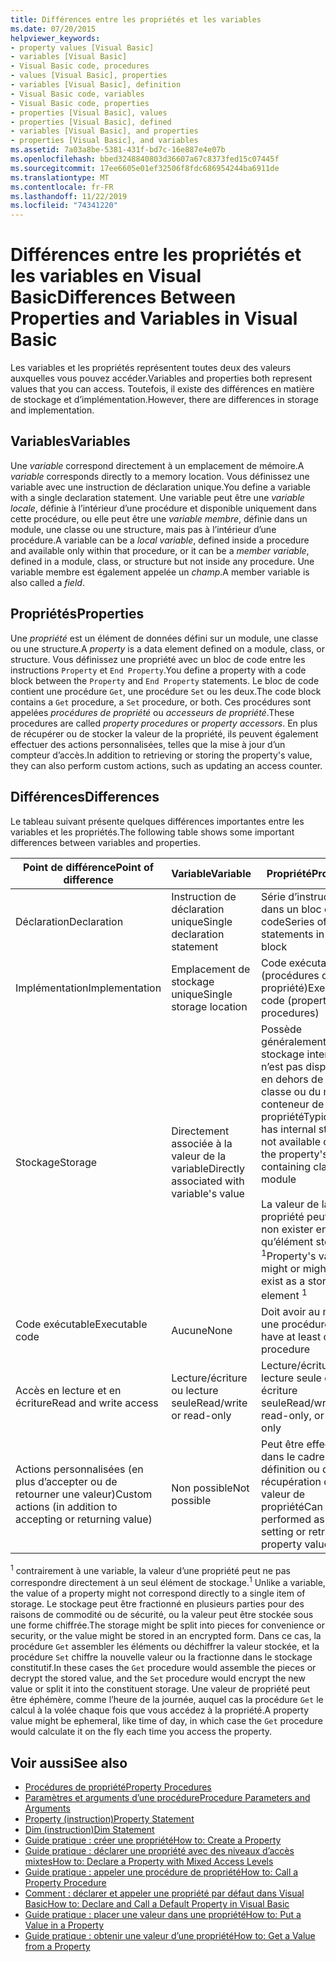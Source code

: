 ```yaml
---
title: Différences entre les propriétés et les variables
ms.date: 07/20/2015
helpviewer_keywords:
- property values [Visual Basic]
- variables [Visual Basic]
- Visual Basic code, procedures
- values [Visual Basic], properties
- variables [Visual Basic], definition
- Visual Basic code, variables
- Visual Basic code, properties
- properties [Visual Basic], values
- properties [Visual Basic], defined
- variables [Visual Basic], and properties
- properties [Visual Basic], and variables
ms.assetid: 7a03a8be-5381-431f-bd7c-16e887e4e07b
ms.openlocfilehash: bbed3248840803d36607a67c8373fed15c07445f
ms.sourcegitcommit: 17ee6605e01ef32506f8fdc686954244ba6911de
ms.translationtype: MT
ms.contentlocale: fr-FR
ms.lasthandoff: 11/22/2019
ms.locfileid: "74341220"
---
```

# <a name="differences-between-properties-and-variables-in-visual-basic"></a><span data-ttu-id="c829d-102">Différences entre les propriétés et les variables en Visual Basic</span><span class="sxs-lookup"><span data-stu-id="c829d-102">Differences Between Properties and Variables in Visual Basic</span></span>
<span data-ttu-id="c829d-103">Les variables et les propriétés représentent toutes deux des valeurs auxquelles vous pouvez accéder.</span><span class="sxs-lookup"><span data-stu-id="c829d-103">Variables and properties both represent values that you can access.</span></span> <span data-ttu-id="c829d-104">Toutefois, il existe des différences en matière de stockage et d’implémentation.</span><span class="sxs-lookup"><span data-stu-id="c829d-104">However, there are differences in storage and implementation.</span></span>  
  
## <a name="variables"></a><span data-ttu-id="c829d-105">Variables</span><span class="sxs-lookup"><span data-stu-id="c829d-105">Variables</span></span>  
 <span data-ttu-id="c829d-106">Une *variable* correspond directement à un emplacement de mémoire.</span><span class="sxs-lookup"><span data-stu-id="c829d-106">A *variable* corresponds directly to a memory location.</span></span> <span data-ttu-id="c829d-107">Vous définissez une variable avec une instruction de déclaration unique.</span><span class="sxs-lookup"><span data-stu-id="c829d-107">You define a variable with a single declaration statement.</span></span> <span data-ttu-id="c829d-108">Une variable peut être une *variable locale*, définie à l’intérieur d’une procédure et disponible uniquement dans cette procédure, ou elle peut être une *variable membre*, définie dans un module, une classe ou une structure, mais pas à l’intérieur d’une procédure.</span><span class="sxs-lookup"><span data-stu-id="c829d-108">A variable can be a *local variable*, defined inside a procedure and available only within that procedure, or it can be a *member variable*, defined in a module, class, or structure but not inside any procedure.</span></span> <span data-ttu-id="c829d-109">Une variable membre est également appelée un *champ*.</span><span class="sxs-lookup"><span data-stu-id="c829d-109">A member variable is also called a *field*.</span></span>  
  
## <a name="properties"></a><span data-ttu-id="c829d-110">Propriétés</span><span class="sxs-lookup"><span data-stu-id="c829d-110">Properties</span></span>  
 <span data-ttu-id="c829d-111">Une *propriété* est un élément de données défini sur un module, une classe ou une structure.</span><span class="sxs-lookup"><span data-stu-id="c829d-111">A *property* is a data element defined on a module, class, or structure.</span></span> <span data-ttu-id="c829d-112">Vous définissez une propriété avec un bloc de code entre les instructions `Property` et `End Property`.</span><span class="sxs-lookup"><span data-stu-id="c829d-112">You define a property with a code block between the `Property` and `End Property` statements.</span></span> <span data-ttu-id="c829d-113">Le bloc de code contient une procédure `Get`, une procédure `Set` ou les deux.</span><span class="sxs-lookup"><span data-stu-id="c829d-113">The code block contains a `Get` procedure, a `Set` procedure, or both.</span></span> <span data-ttu-id="c829d-114">Ces procédures sont appelées *procédures de propriété* ou *accesseurs de propriété*.</span><span class="sxs-lookup"><span data-stu-id="c829d-114">These procedures are called *property procedures* or *property accessors*.</span></span> <span data-ttu-id="c829d-115">En plus de récupérer ou de stocker la valeur de la propriété, ils peuvent également effectuer des actions personnalisées, telles que la mise à jour d’un compteur d’accès.</span><span class="sxs-lookup"><span data-stu-id="c829d-115">In addition to retrieving or storing the property's value, they can also perform custom actions, such as updating an access counter.</span></span>  
  
## <a name="differences"></a><span data-ttu-id="c829d-116">Différences</span><span class="sxs-lookup"><span data-stu-id="c829d-116">Differences</span></span>  
 <span data-ttu-id="c829d-117">Le tableau suivant présente quelques différences importantes entre les variables et les propriétés.</span><span class="sxs-lookup"><span data-stu-id="c829d-117">The following table shows some important differences between variables and properties.</span></span>  
  
|<span data-ttu-id="c829d-118">Point de différence</span><span class="sxs-lookup"><span data-stu-id="c829d-118">Point of difference</span></span>|<span data-ttu-id="c829d-119">Variable</span><span class="sxs-lookup"><span data-stu-id="c829d-119">Variable</span></span>|<span data-ttu-id="c829d-120">Propriété</span><span class="sxs-lookup"><span data-stu-id="c829d-120">Property</span></span>|  
|-------------------------|--------------|--------------|  
|<span data-ttu-id="c829d-121">Déclaration</span><span class="sxs-lookup"><span data-stu-id="c829d-121">Declaration</span></span>|<span data-ttu-id="c829d-122">Instruction de déclaration unique</span><span class="sxs-lookup"><span data-stu-id="c829d-122">Single declaration statement</span></span>|<span data-ttu-id="c829d-123">Série d’instructions dans un bloc de code</span><span class="sxs-lookup"><span data-stu-id="c829d-123">Series of statements in a code block</span></span>|  
|<span data-ttu-id="c829d-124">Implémentation</span><span class="sxs-lookup"><span data-stu-id="c829d-124">Implementation</span></span>|<span data-ttu-id="c829d-125">Emplacement de stockage unique</span><span class="sxs-lookup"><span data-stu-id="c829d-125">Single storage location</span></span>|<span data-ttu-id="c829d-126">Code exécutable (procédures de propriété)</span><span class="sxs-lookup"><span data-stu-id="c829d-126">Executable code (property procedures)</span></span>|  
|<span data-ttu-id="c829d-127">Stockage</span><span class="sxs-lookup"><span data-stu-id="c829d-127">Storage</span></span>|<span data-ttu-id="c829d-128">Directement associée à la valeur de la variable</span><span class="sxs-lookup"><span data-stu-id="c829d-128">Directly associated with variable's value</span></span>|<span data-ttu-id="c829d-129">Possède généralement un stockage interne qui n’est pas disponible en dehors de la classe ou du module conteneur de la propriété</span><span class="sxs-lookup"><span data-stu-id="c829d-129">Typically has internal storage not available outside the property's containing class or module</span></span><br /><br /> <span data-ttu-id="c829d-130">La valeur de la propriété peut ou non exister en tant qu’élément stocké <sup>1</sup></span><span class="sxs-lookup"><span data-stu-id="c829d-130">Property's value might or might not exist as a stored element <sup>1</sup></span></span>|  
|<span data-ttu-id="c829d-131">Code exécutable</span><span class="sxs-lookup"><span data-stu-id="c829d-131">Executable code</span></span>|<span data-ttu-id="c829d-132">Aucune</span><span class="sxs-lookup"><span data-stu-id="c829d-132">None</span></span>|<span data-ttu-id="c829d-133">Doit avoir au moins une procédure</span><span class="sxs-lookup"><span data-stu-id="c829d-133">Must have at least one procedure</span></span>|  
|<span data-ttu-id="c829d-134">Accès en lecture et en écriture</span><span class="sxs-lookup"><span data-stu-id="c829d-134">Read and write access</span></span>|<span data-ttu-id="c829d-135">Lecture/écriture ou lecture seule</span><span class="sxs-lookup"><span data-stu-id="c829d-135">Read/write or read-only</span></span>|<span data-ttu-id="c829d-136">Lecture/écriture, lecture seule ou écriture seule</span><span class="sxs-lookup"><span data-stu-id="c829d-136">Read/write, read-only, or write-only</span></span>|  
|<span data-ttu-id="c829d-137">Actions personnalisées (en plus d’accepter ou de retourner une valeur)</span><span class="sxs-lookup"><span data-stu-id="c829d-137">Custom actions (in addition to accepting or returning value)</span></span>|<span data-ttu-id="c829d-138">Non possible</span><span class="sxs-lookup"><span data-stu-id="c829d-138">Not possible</span></span>|<span data-ttu-id="c829d-139">Peut être effectué dans le cadre de la définition ou de la récupération de la valeur de propriété</span><span class="sxs-lookup"><span data-stu-id="c829d-139">Can be performed as part of setting or retrieving property value</span></span>|  
  
 <span data-ttu-id="c829d-140"><sup>1</sup> contrairement à une variable, la valeur d’une propriété peut ne pas correspondre directement à un seul élément de stockage.</span><span class="sxs-lookup"><span data-stu-id="c829d-140"><sup>1</sup> Unlike a variable, the value of a property might not correspond directly to a single item of storage.</span></span> <span data-ttu-id="c829d-141">Le stockage peut être fractionné en plusieurs parties pour des raisons de commodité ou de sécurité, ou la valeur peut être stockée sous une forme chiffrée.</span><span class="sxs-lookup"><span data-stu-id="c829d-141">The storage might be split into pieces for convenience or security, or the value might be stored in an encrypted form.</span></span> <span data-ttu-id="c829d-142">Dans ce cas, la procédure `Get` assembler les éléments ou déchiffrer la valeur stockée, et la procédure `Set` chiffre la nouvelle valeur ou la fractionne dans le stockage constitutif.</span><span class="sxs-lookup"><span data-stu-id="c829d-142">In these cases the `Get` procedure would assemble the pieces or decrypt the stored value, and the `Set` procedure would encrypt the new value or split it into the constituent storage.</span></span> <span data-ttu-id="c829d-143">Une valeur de propriété peut être éphémère, comme l’heure de la journée, auquel cas la procédure `Get` le calcul à la volée chaque fois que vous accédez à la propriété.</span><span class="sxs-lookup"><span data-stu-id="c829d-143">A property value might be ephemeral, like time of day, in which case the `Get` procedure would calculate it on the fly each time you access the property.</span></span>  
  
## <a name="see-also"></a><span data-ttu-id="c829d-144">Voir aussi</span><span class="sxs-lookup"><span data-stu-id="c829d-144">See also</span></span>

- [<span data-ttu-id="c829d-145">Procédures de propriété</span><span class="sxs-lookup"><span data-stu-id="c829d-145">Property Procedures</span></span>](./property-procedures.md)
- [<span data-ttu-id="c829d-146">Paramètres et arguments d’une procédure</span><span class="sxs-lookup"><span data-stu-id="c829d-146">Procedure Parameters and Arguments</span></span>](./procedure-parameters-and-arguments.md)
- [<span data-ttu-id="c829d-147">Property (instruction)</span><span class="sxs-lookup"><span data-stu-id="c829d-147">Property Statement</span></span>](../../../../visual-basic/language-reference/statements/property-statement.md)
- [<span data-ttu-id="c829d-148">Dim (instruction)</span><span class="sxs-lookup"><span data-stu-id="c829d-148">Dim Statement</span></span>](../../../../visual-basic/language-reference/statements/dim-statement.md)
- [<span data-ttu-id="c829d-149">Guide pratique : créer une propriété</span><span class="sxs-lookup"><span data-stu-id="c829d-149">How to: Create a Property</span></span>](./how-to-create-a-property.md)
- [<span data-ttu-id="c829d-150">Guide pratique : déclarer une propriété avec des niveaux d’accès mixtes</span><span class="sxs-lookup"><span data-stu-id="c829d-150">How to: Declare a Property with Mixed Access Levels</span></span>](./how-to-declare-a-property-with-mixed-access-levels.md)
- [<span data-ttu-id="c829d-151">Guide pratique : appeler une procédure de propriété</span><span class="sxs-lookup"><span data-stu-id="c829d-151">How to: Call a Property Procedure</span></span>](./how-to-call-a-property-procedure.md)
- [<span data-ttu-id="c829d-152">Comment : déclarer et appeler une propriété par défaut dans Visual Basic</span><span class="sxs-lookup"><span data-stu-id="c829d-152">How to: Declare and Call a Default Property in Visual Basic</span></span>](./how-to-declare-and-call-a-default-property.md)
- [<span data-ttu-id="c829d-153">Guide pratique : placer une valeur dans une propriété</span><span class="sxs-lookup"><span data-stu-id="c829d-153">How to: Put a Value in a Property</span></span>](./how-to-put-a-value-in-a-property.md)
- [<span data-ttu-id="c829d-154">Guide pratique : obtenir une valeur d’une propriété</span><span class="sxs-lookup"><span data-stu-id="c829d-154">How to: Get a Value from a Property</span></span>](./how-to-get-a-value-from-a-property.md)
